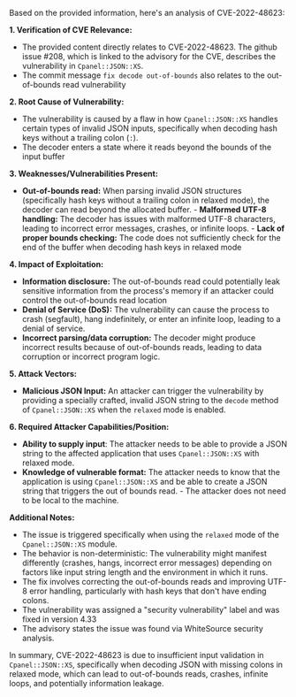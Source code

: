Based on the provided information, here's an analysis of CVE-2022-48623:

**1. Verification of CVE Relevance:**
   - The provided content directly relates to CVE-2022-48623. The github issue #208, which is linked to the advisory for the CVE, describes the vulnerability in `Cpanel::JSON::XS`.
   - The commit message `fix decode out-of-bounds` also relates to the out-of-bounds read vulnerability

**2. Root Cause of Vulnerability:**
   - The vulnerability is caused by a flaw in how `Cpanel::JSON::XS` handles certain types of invalid JSON inputs, specifically when decoding hash keys without a trailing colon (`:`).
   - The decoder enters a state where it reads beyond the bounds of the input buffer

**3. Weaknesses/Vulnerabilities Present:**
   - **Out-of-bounds read:** When parsing invalid JSON structures (specifically hash keys without a trailing colon in relaxed mode), the decoder can read beyond the allocated buffer.
    - **Malformed UTF-8 handling:** The decoder has issues with malformed UTF-8 characters, leading to incorrect error messages, crashes, or infinite loops.
    - **Lack of proper bounds checking:** The code does not sufficiently check for the end of the buffer when decoding hash keys in relaxed mode

**4. Impact of Exploitation:**
   - **Information disclosure:**  The out-of-bounds read could potentially leak sensitive information from the process's memory if an attacker could control the out-of-bounds read location
   - **Denial of Service (DoS):** The vulnerability can cause the process to crash (segfault), hang indefinitely, or enter an infinite loop, leading to a denial of service.
   - **Incorrect parsing/data corruption:** The decoder might produce incorrect results because of out-of-bounds reads, leading to data corruption or incorrect program logic.

**5. Attack Vectors:**
   - **Malicious JSON Input:** An attacker can trigger the vulnerability by providing a specially crafted, invalid JSON string to the `decode` method of `Cpanel::JSON::XS` when the `relaxed` mode is enabled.

**6. Required Attacker Capabilities/Position:**
   - **Ability to supply input**: The attacker needs to be able to provide a JSON string to the affected application that uses `Cpanel::JSON::XS` with relaxed mode.
   - **Knowledge of vulnerable format:** The attacker needs to know that the application is using `Cpanel::JSON::XS` and be able to create a JSON string that triggers the out of bounds read.
    - The attacker does not need to be local to the machine.

**Additional Notes:**
*   The issue is triggered specifically when using the `relaxed` mode of the `Cpanel::JSON::XS` module.
*   The behavior is non-deterministic: The vulnerability might manifest differently (crashes, hangs, incorrect error messages) depending on factors like input string length and the environment in which it runs.
*   The fix involves correcting the out-of-bounds reads and improving UTF-8 error handling, particularly with hash keys that don't have ending colons.
*   The vulnerability was assigned a "security vulnerability" label and was fixed in version 4.33
*   The advisory states the issue was found via WhiteSource security analysis.

In summary, CVE-2022-48623 is due to insufficient input validation in `Cpanel::JSON::XS`, specifically when decoding JSON with missing colons in relaxed mode, which can lead to out-of-bounds reads, crashes, infinite loops, and potentially information leakage.